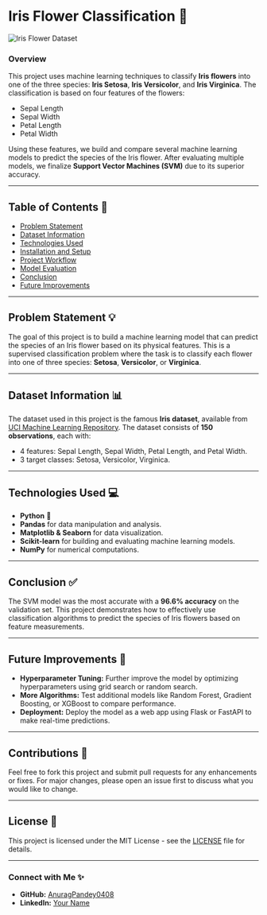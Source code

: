 # **Iris Flower Classification** 🌸

![Iris Flower Dataset](https://i.imgur.com/ODFAcAT.png)

### **Overview**
This project uses machine learning techniques to classify **Iris flowers** into one of the three species: **Iris Setosa**, **Iris Versicolor**, and **Iris Virginica**. The classification is based on four features of the flowers: 
- Sepal Length
- Sepal Width
- Petal Length
- Petal Width

Using these features, we build and compare several machine learning models to predict the species of the Iris flower. After evaluating multiple models, we finalize **Support Vector Machines (SVM)** due to its superior accuracy.

---

## **Table of Contents** 📜
- [Problem Statement](#problem-statement)
- [Dataset Information](#dataset-information)
- [Technologies Used](#technologies-used)
- [Installation and Setup](#installation-and-setup)
- [Project Workflow](#project-workflow)
- [Model Evaluation](#model-evaluation)
- [Conclusion](#conclusion)
- [Future Improvements](#future-improvements)

---

## **Problem Statement** 💡
The goal of this project is to build a machine learning model that can predict the species of an Iris flower based on its physical features. This is a supervised classification problem where the task is to classify each flower into one of three species: **Setosa**, **Versicolor**, or **Virginica**.

---

## **Dataset Information** 📊
The dataset used in this project is the famous **Iris dataset**, available from [UCI Machine Learning Repository](https://archive.ics.uci.edu/ml/datasets/iris). The dataset consists of **150 observations**, each with:
- 4 features: Sepal Length, Sepal Width, Petal Length, and Petal Width.
- 3 target classes: Setosa, Versicolor, Virginica.

---

## **Technologies Used** 💻
- **Python** 🐍
- **Pandas** for data manipulation and analysis.
- **Matplotlib & Seaborn** for data visualization.
- **Scikit-learn** for building and evaluating machine learning models.
- **NumPy** for numerical computations.

---

## **Conclusion** ✅
The SVM model was the most accurate with a **96.6% accuracy** on the validation set. This project demonstrates how to effectively use classification algorithms to predict the species of Iris flowers based on feature measurements.

---

## **Future Improvements** 🚀
- **Hyperparameter Tuning:** Further improve the model by optimizing hyperparameters using grid search or random search.
- **More Algorithms:** Test additional models like Random Forest, Gradient Boosting, or XGBoost to compare performance.
- **Deployment:** Deploy the model as a web app using Flask or FastAPI to make real-time predictions.

---

## **Contributions** 🙌
Feel free to fork this project and submit pull requests for any enhancements or fixes. For major changes, please open an issue first to discuss what you would like to change.

---

## **License** 📄
This project is licensed under the MIT License - see the [LICENSE](LICENSE) file for details.

---

### **Connect with Me** ✨
- **GitHub:** [AnuragPandey0408](https://github.com/AnuragPandey0408)
- **LinkedIn:** [Your Name](https://www.linkedin.com/in/yourname)
